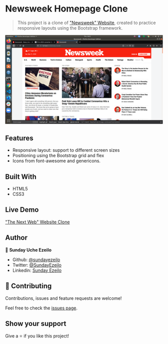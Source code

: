 # Newsweek Homepage Clone

> This project is a clone of ["Newsweek" Website](http://newsweek.com/), created to practice responsive layouts using the Bootstrap framework.

![screenshot](project-screenshots/screenshot.png)

## Features

- Responsive layout: support to different screen sizes
- Positioning using the Bootstrap grid and flex
- Icons from font-awesome and genericons.

## Built With

- HTML5
- CSS3

## Live Demo

["The Next Web" Website Clone](https://raw.githack.com/ezeilo-su/newsweek-clone/dev/index.html)

## Author

👤 **Sunday Uche Ezeilo**

- Github: [@sundayezeilo](https://github.com/ezeilo-su)
- Twitter: [@SundayEzeilo](https://twitter.com/SundayEzeilo)
- Linkedin: [Sunday Ezeilo](https://www.linkedin.com/in/sunday-ezeilo-a6a67664/)

## 🤝 Contributing

Contributions, issues and feature requests are welcome!

Feel free to check the [issues page](issues/).

## Show your support

Give a ⭐️ if you like this project!
